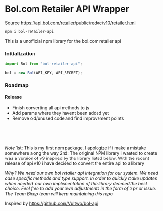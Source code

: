 # Bol.com Retailer API Wrapper

Source https://api.bol.com/retailer/public/redoc/v10/retailer.html
<br>

```bash
npm i bol-retailer-api
```

This is a unofficial npm library for the bol.com retailer api

### Initialization

```javascript
import Bol from "bol-retailer-api";

bol = new Bol(API_KEY, API_SECRET);
```

### Roadmap

#### Release

- Finish converting all api methods to js
- Add params where they havent been added yet
- Remove old/unused code and find improvement points

<br>
<br>
<br>
 
_Note_
1st: This is my first npm package. I apologize if i make a mistake somewhere along the way
2nd: The original NPM library i wanted to create was a version of v9 inspired by the library listed below. With the recent release of api v10 i have decided to convert the entire api to a library

_Why?_
_We need our own bol retailer api integration for our system. We need case specific methods and type support. In order to quickly make updates when needed, our own implementation of the library deemed the best choice. Feel free to add your own adjustments in the form of a pr or issue. The Team Bicep team will keep maintaining this repo_

Inspired by https://github.com/Vultwo/bol-api
